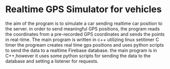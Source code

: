 # Realtime GPS Simulator for vehicles

the aim of the program is to simulate a car sending realtime car position to the server. in order to send meaningful GPS positions, the program reads the coordinates from a pre-recorded GPS coordinates and sends the points in real-time. The main program is written in c++ utilizing linux setitimer C timer the progream creates real time gps positions and uses python scripts to send the data to a realtime Firebase database. the main program is in C++,however it uses some python scripts for sending the data to the database and setting a listener for requests.
